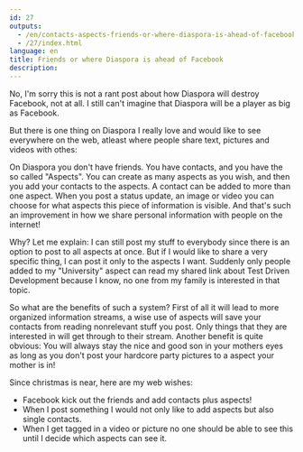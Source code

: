 ```yaml
---
id: 27
outputs:
  - /en/contacts-aspects-friends-or-where-diaspora-is-ahead-of-facebook/index.html
  - /27/index.html
language: en
title: Friends or where Diaspora is ahead of Facebook
description:
---
```


<p>
No, I'm sorry this is not a rant post about how Diaspora will destroy Facebook, not at all. I still can't imagine that Diaspora will be a player as big as Facebook.
</p>
<p>
But there is one thing on Diaspora I really love and would like to see everywhere on the web, atleast where people share text, pictures and videos with othes:
</p>
<p>
On Diaspora you don't have friends. You have contacts, and you have the so called "Aspects". You can create as many aspects as you wish, and then you add your contacts to the aspects. A contact can be added to more than one aspect. When you post a status update, an image or video you can choose for what aspects this piece of information is visible. And that's such an improvement in how we share personal information with people on the internet!
</p>
<p>
Why? Let me explain: I can still post my stuff to everybody since there is an option to post to all aspects at once. But if I would like to share a very specific thing, I can post it only to the aspects I want. Suddenly only people added to my "University" aspect can read my shared link about Test Driven Development because I know, no one from my family is interested in that topic.
</p>
<p>
So what are the benefits of such a system? First of all it will lead to more organized information streams, a wise use of aspects will save your contacts from reading nonrelevant stuff you post. Only things that they are interested in will get through to their stream. Another benefit is quite obvious: You will always stay the nice and good son in your mothers eyes as long as you don't post your hardcore party pictures to a aspect your mother is in!
</p>
<p>
Since christmas is near, here are my web wishes:
</p>
<ul>
  <li>
    Facebook kick out the friends and add contacts plus aspects!
  </li>
  <li>
    When I post something I would not only like to add aspects but also single contacts.
  </li>
  <li>
    When I get tagged in a video or picture no one should be able to see this until I decide which aspects can see it.
  </li>
</ul>
